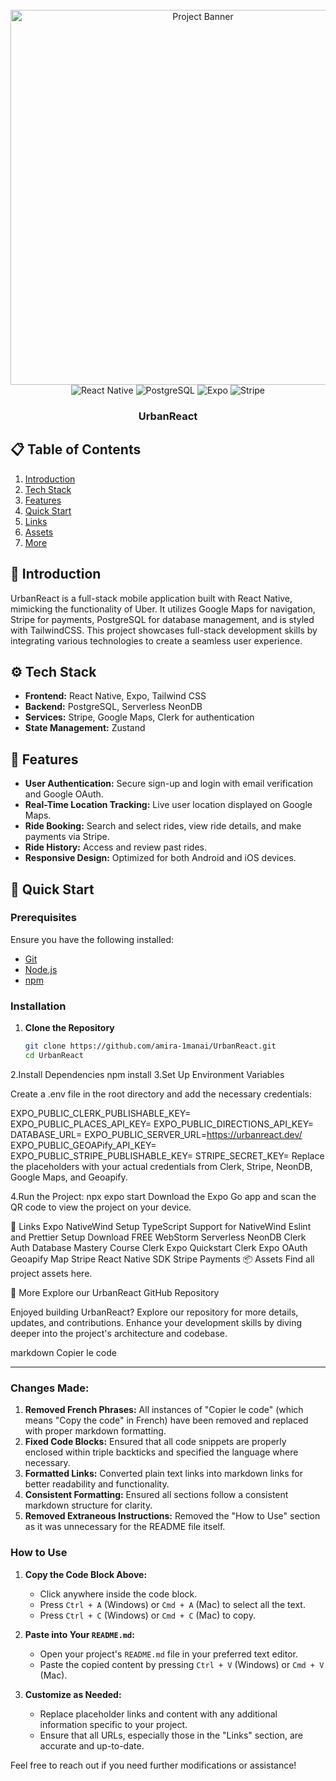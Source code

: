 <div align="center">
  <br />
  <a href="https://github.com/amira-1manai/UrbanReact.git" target="_blank">
    <img src="https://i.ibb.co/Bf04Hpd/Readme-thumbnail-from-JS-Mastery.png" alt="Project Banner" width="600">
  </a>
  <br />

  <div>
    <img src="https://img.shields.io/badge/React_Native-61DAFB?style=for-the-badge&logo=react&logoColor=white" alt="React Native" />
    <img src="https://img.shields.io/badge/PostgreSQL-4169E1?style=for-the-badge&logo=postgresql&logoColor=white" alt="PostgreSQL" />
    <img src="https://img.shields.io/badge/Expo-000020?style=for-the-badge&logo=expo&logoColor=white" alt="Expo" />
    <img src="https://img.shields.io/badge/Stripe-008CDD?style=for-the-badge&logo=stripe&logoColor=white" alt="Stripe" />
  </div>

  <h3 align="center">UrbanReact</h3>
</div>

## 📋 Table of Contents

1. [Introduction](#introduction)
2. [Tech Stack](#tech-stack)
3. [Features](#features)
4. [Quick Start](#quick-start)
5. [Links](#links)
6. [Assets](#assets)
7. [More](#more)

## 🤖 Introduction

UrbanReact is a full-stack mobile application built with React Native, mimicking the functionality of Uber. It utilizes Google Maps for navigation, Stripe for payments, PostgreSQL for database management, and is styled with TailwindCSS. This project showcases full-stack development skills by integrating various technologies to create a seamless user experience.

## ⚙️ Tech Stack

- **Frontend:** React Native, Expo, Tailwind CSS
- **Backend:** PostgreSQL, Serverless NeonDB
- **Services:** Stripe, Google Maps, Clerk for authentication
- **State Management:** Zustand

## 🔋 Features

- **User Authentication:** Secure sign-up and login with email verification and Google OAuth.
- **Real-Time Location Tracking:** Live user location displayed on Google Maps.
- **Ride Booking:** Search and select rides, view ride details, and make payments via Stripe.
- **Ride History:** Access and review past rides.
- **Responsive Design:** Optimized for both Android and iOS devices.

## 🤸 Quick Start

### Prerequisites

Ensure you have the following installed:

- [Git](https://git-scm.com/)
- [Node.js](https://nodejs.org/en/)
- [npm](https://www.npmjs.com/)

### Installation

1. **Clone the Repository**

   ```bash
   git clone https://github.com/amira-1manai/UrbanReact.git
   cd UrbanReact
2.Install Dependencies
npm install
3.Set Up Environment Variables

Create a .env file in the root directory and add the necessary credentials:


EXPO_PUBLIC_CLERK_PUBLISHABLE_KEY=
EXPO_PUBLIC_PLACES_API_KEY=
EXPO_PUBLIC_DIRECTIONS_API_KEY=
DATABASE_URL=
EXPO_PUBLIC_SERVER_URL=https://urbanreact.dev/
EXPO_PUBLIC_GEOAPify_API_KEY=
EXPO_PUBLIC_STRIPE_PUBLISHABLE_KEY=
STRIPE_SECRET_KEY=
Replace the placeholders with your actual credentials from Clerk, Stripe, NeonDB, Google Maps, and Geoapify.

4.Run the Project:
npx expo start
Download the Expo Go app and scan the QR code to view the project on your device.

🔗 Links
Expo NativeWind Setup
TypeScript Support for NativeWind
Eslint and Prettier Setup
Download FREE WebStorm
Serverless NeonDB
Clerk Auth
Database Mastery Course
Clerk Expo Quickstart
Clerk Expo OAuth
Geoapify Map
Stripe React Native SDK
Stripe Payments
📦 Assets
Find all project assets here.

🚀 More
Explore our UrbanReact GitHub Repository

Enjoyed building UrbanReact? Explore our repository for more details, updates, and contributions. Enhance your development skills by diving deeper into the project's architecture and codebase.

markdown
Copier le code

---

### Changes Made:

1. **Removed French Phrases:** All instances of "Copier le code" (which means "Copy the code" in French) have been removed and replaced with proper markdown formatting.
2. **Fixed Code Blocks:** Ensured that all code snippets are properly enclosed within triple backticks and specified the language where necessary.
3. **Formatted Links:** Converted plain text links into markdown links for better readability and functionality.
4. **Consistent Formatting:** Ensured all sections follow a consistent markdown structure for clarity.
5. **Removed Extraneous Instructions:** Removed the "How to Use" section as it was unnecessary for the README file itself.

### How to Use

1. **Copy the Code Block Above:**
   - Click anywhere inside the code block.
   - Press `Ctrl + A` (Windows) or `Cmd + A` (Mac) to select all the text.
   - Press `Ctrl + C` (Windows) or `Cmd + C` (Mac) to copy.

2. **Paste into Your `README.md`:**
   - Open your project's `README.md` file in your preferred text editor.
   - Paste the copied content by pressing `Ctrl + V` (Windows) or `Cmd + V` (Mac).

3. **Customize as Needed:**
   - Replace placeholder links and content with any additional information specific to your project.
   - Ensure that all URLs, especially those in the "Links" section, are accurate and up-to-date.

Feel free to reach out if you need further modifications or assistance!
